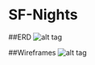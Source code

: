 # SF-Nights

##ERD
![alt tag](http://i.imgur.com/fEfGpTg.png)

##Wireframes
![alt tag](http://i.imgur.com/FHdpLj1l.png)
